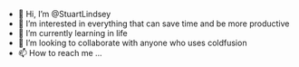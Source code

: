 - 👋 Hi, I’m @StuartLindsey
- 👀 I’m interested in everything that can save time and be more productive
- 🌱 I’m currently learning in life 
- 💞️ I’m looking to collaborate with anyone who uses coldfusion
- 📫 How to reach me ...

<!---
StuartLindsey/StuartLindsey is a ✨ special ✨ repository because its `README.md` (this file) appears on your GitHub profile.
You can click the Preview link to take a look at your changes.
--->
